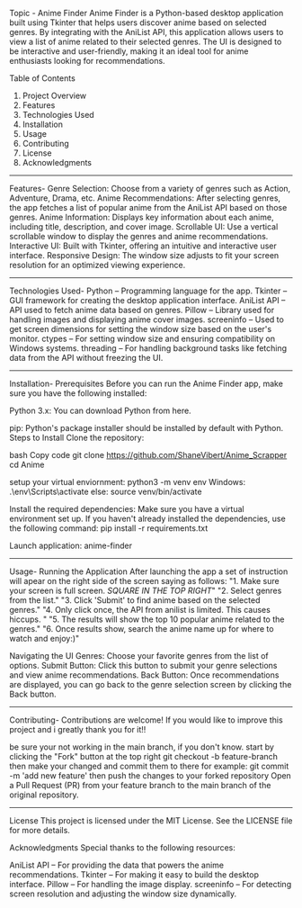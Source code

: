 
Topic - Anime Finder
Anime Finder is a Python-based desktop application built using Tkinter that helps users discover anime based on selected genres. By integrating with the AniList API, this application allows users to view a list of anime related to their selected genres. The UI is designed to be interactive and user-friendly, making it an ideal tool for anime enthusiasts looking for recommendations.

Table of Contents
1. Project Overview
2. Features
3. Technologies Used
4. Installation
5. Usage
6. Contributing
7. License
8. Acknowledgments

------------------------------------------------------------------------------------------------------------------------------------------------------------------------------
Features-
Genre Selection: Choose from a variety of genres such as Action, Adventure, Drama, etc.
Anime Recommendations: After selecting genres, the app fetches a list of popular anime from the AniList API based on those genres.
Anime Information: Displays key information about each anime, including title, description, and cover image.
Scrollable UI: Use a vertical scrollable window to display the genres and anime recommendations.
Interactive UI: Built with Tkinter, offering an intuitive and interactive user interface.
Responsive Design: The window size adjusts to fit your screen resolution for an optimized viewing experience.

------------------------------------------------------------------------------------------------------------------------------------------------------------------------------
Technologies Used-
Python – Programming language for the app.
Tkinter – GUI framework for creating the desktop application interface.
AniList API – API used to fetch anime data based on genres.
Pillow – Library used for handling images and displaying anime cover images.
screeninfo – Used to get screen dimensions for setting the window size based on the user's monitor.
ctypes – For setting window size and ensuring compatibility on Windows systems.
threading – For handling background tasks like fetching data from the API without freezing the UI.

------------------------------------------------------------------------------------------------------------------------------------------------------------------------------
Installation-
Prerequisites
Before you can run the Anime Finder app, make sure you have the following installed:

Python 3.x: You can download Python from here.

pip: Python's package installer should be installed by default with Python.
Steps to Install
Clone the repository:

bash
Copy code
git clone https://github.com/ShaneVibert/Anime_Scrapper
cd Anime

setup your virtual enviornment:
python3 -m venv env
Windows: .\env\Scripts\activate
else: source venv/bin/activate

Install the required dependencies: Make sure you have a virtual environment set up. If you haven't already installed the dependencies, use the following command:
pip install -r requirements.txt

Launch application:
anime-finder

------------------------------------------------------------------------------------------------------------------------------------------------------------------------------
Usage-
Running the Application
After launching the app a set of instruction will apear on the right side of the screen saying as follows:
            "1. Make sure your screen is full screen. *SQUARE IN THE TOP RIGHT*"
            "2. Select genres from the list."
            "3. Click 'Submit' to find anime based on the selected genres."
            "4. Only click once, the API from anilist is limited. This causes hiccups. "
            "5. The results will show the top 10 popular anime related to the genres."
            "6. Once results show, search the anime name up for where to watch and enjoy:)"

Navigating the UI
Genres: Choose your favorite genres from the list of options.
Submit Button: Click this button to submit your genre selections and view anime recommendations.
Back Button: Once recommendations are displayed, you can go back to the genre selection screen by clicking the Back button.

------------------------------------------------------------------------------------------------------------------------------------------------------------------------------
Contributing-
Contributions are welcome! If you would like to improve this project and i greatly thank you for it!!

be sure your not working in the main branch, if you don't know.
start by clicking the "Fork" button at the top right
git checkout -b feature-branch
then make your changed and commit them to there for example:
git commit -m 'add new feature'
then push the changes to your forked repository
Open a Pull Request (PR) from your feature branch to the main branch of the original repository.

------------------------------------------------------------------------------------------------------------------------------------------------------------------------------
License
This project is licensed under the MIT License. See the LICENSE file for more details.

Acknowledgments
Special thanks to the following resources:

AniList API – For providing the data that powers the anime recommendations.
Tkinter – For making it easy to build the desktop interface.
Pillow – For handling the image display.
screeninfo – For detecting screen resolution and adjusting the window size dynamically.

